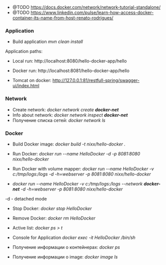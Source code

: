 - @TODO https://docs.docker.com/network/network-tutorial-standalone/
- @TODO https://www.linkedin.com/pulse/learn-how-access-docker-container-its-name-from-host-renato-rodrigues/

### Application
- Build application
_mvn clean install_

Application paths:
- Local run: http://localhost:8080/hello-docker-app/hello
- Docker run: http://localhost:8081/hello-docker-app/hello

- Tomcat on docker: http://127.0.0.1:81/restfull-spring/swagger-ui/index.html

### Network
- Create network: _docker network create **docker-net**_
- Info about network:  _docker network inspect **docker-net**_
- Получение списка сетей: _docker network ls_

### Docker

 - Build Docker image: 
_docker build -t nixx/hello-docker ._

 - Run Docker:
_docker run --name HelloDocker -d -p 8081:8080 nixx/hello-docker_

 - Run Docker with volume mapper:
_docker run --name HelloDocker -v c:/tmp/logs:/logs -d -h=webserver -p 8081:8080 nixx/hello-docker_

 - _docker run --name HelloDocker -v c:/tmp/logs:/logs --network **docker-net** -d -h=webserver -p 8081:8080 nixx/hello-docker_

-d - detached mode 

 - Stop Docker:
_docker stop HelloDocker_

 - Remove Docker:
_docker rm HelloDocker_

 - Active list:
_docker ps > t_

 - Console for Application
_docker exec -it HelloDocker /bin/sh_

- Получение информации о контейнерах: _docker ps_

- Получение информации о image: _docker image ls_ 


